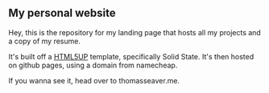 ## My personal website

Hey, this is the repository for my landing page that hosts all my projects and a copy of my resume. 

It's built off a [HTML5UP](https://html5up.net) template, specifically Solid State. It's then hosted on github pages, using a domain from namecheap. 

If you wanna see it, head over to thomasseaver.me.  
